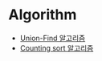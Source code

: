# Algorithm

+ [Union-Find 알고리즘](https://velog.io/@sun02/Union-Find-알고리즘)
+ [Counting sort 알고리즘](https://velog.io/@sun02/Counting-sort-계수정렬-알고리즘)
